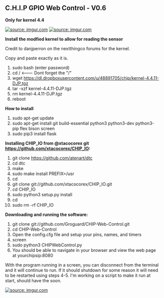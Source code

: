 

## C.H.I.P GPIO Web Control - V0.6

**Only for kernel 4.4**

<a href="http://imgur.com/OBdLqax"><img src="http://i.imgur.com/OBdLqax.png" title="source: imgur.com" /></a>
<a href="http://imgur.com/cclHPII"><img src="http://i.imgur.com/cclHPII.jpg" title="source: imgur.com" /></a>

**Install the modfied kernel to allow for reading the sensor**

Credit to danjperron on the nextthingco forums for the kernel.

Copy and paste exactly as it is.

1. sudo bash (enter password)
2. cd /   <--- Dont forget the "/"
3. wget https://dl.dropboxusercontent.com/u/48891705/chip/kernel-4.4.11-DJP.tgz
4. tar -xzf kernel-4.4.11-DJP.tgz
5. rm kernel-4.4.11-DJP.tgz
6. reboot

**How to install**

1. sudo apt-get update
2. sudo apt-get install git build-essential python3 python3-dev python3-pip flex bison screen
3. sudo pip3 install flask

**Installing CHIP_IO from @xtacocorex git https://github.com/xtacocorex/CHIP_IO:**

1. git clone https://github.com/atenart/dtc
2. cd dtc
3. make
4. sudo make install PREFIX=/usr
5. cd
6. git clone git://github.com/xtacocorex/CHIP_IO.git
7. cd CHIP_IO
8. sudo python3 setup.py install
9. cd
10. sudo rm -rf CHIP_IO


**Downloading and running the software:**

1. git clone git://github.com/Groguard/CHIP-Web-Control.git
2. cd CHIP-Web-Control
3. Open the config.cfg file and setup your pins, names, and timers
4. screen
5. sudo python3 CHIPWebControl.py
6. You should be able to navigate in your browser and view the web page at yourchipsip:8080

With the program running in a screen, you can disconnect from the terminal and it will continue to run. If it should shutdown for some reason it will need to be restarted using steps 4-5. I'm working on a script to make it run at start, should have the soon.

<a href="http://imgur.com/RsKuapf"><img src="http://i.imgur.com/RsKuapf.png" title="source: imgur.com" /></a>
